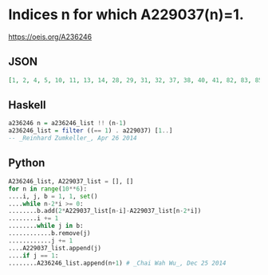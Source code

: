 # Indices n for which A229037\(n\)\=1\.
https://oeis.org/A236246
## JSON
```JSON
[1, 2, 4, 5, 10, 11, 13, 14, 28, 29, 31, 32, 37, 38, 40, 41, 82, 83, 85, 86, 92, 93, 96, 105, 111, 112, 115, 116, 122, 177, 236, 237, 244, 245, 247, 266, 267, 270, 276, 277, 283, 294, 301, 302, 347, 558, 628, 638, 646, 647, 649, 655, 669, 674, 685, 686]
```
## Haskell
```Haskell
a236246 n = a236246_list !! (n-1)
a236246_list = filter ((== 1) . a229037) [1..]
-- _Reinhard Zumkeller_, Apr 26 2014
```
## Python
```Python
A236246_list, A229037_list = [], []
for n in range(10**6):
....i, j, b = 1, 1, set()
....while n-2*i >= 0:
........b.add(2*A229037_list[n-i]-A229037_list[n-2*i])
........i += 1
........while j in b:
............b.remove(j)
............j += 1
....A229037_list.append(j)
....if j == 1:
........A236246_list.append(n+1) # _Chai Wah Wu_, Dec 25 2014
```
